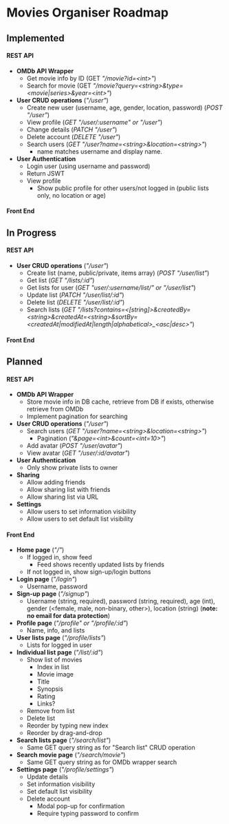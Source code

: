 # Movies Organiser Roadmap

## Implemented

#### REST API

- **OMDb API Wrapper**
  - Get movie info by ID (GET _"/movie?id=\<int\>"_)
  - Search for movie (GET _"/movie?query=\<string\>&type=\<movie|series\>&year=\<int\>"_)
- **User CRUD operations** (_"/user"_)
  - Create new user (username, age, gender, location, password) (_POST "/user"_)
  - View profile (_GET "/user/:username" or "/user"_)
  - Change details (_PATCH "/user"_)
  - Delete account (_DELETE "/user"_)
  - Search users (_GET "/user?name=\<string\>&location=\<string\>"_)
    - name matches username and display name.
- **User Authentication**
  - Login user (using username and password)
  - Return JSWT
  - View profile
    - Show public profile for other users/not logged in (public lists only, no location or age)

#### Front End

## In Progress

#### REST API

- **User CRUD operations** (_"/user"_)
  - Create list (name, public/private, items array) (_POST "/user/list"_)
  - Get list (_GET "/lists/:id"_)
  - Get lists for user (_GET "user/:username/list/" or "/user/list"_)
  - Update list (_PATCH "/user/list/:id"_)
  - Delete list (_DELETE "/user/list/:id"_)
  - Search lists (_GET "/lists?contains=\<\[string\]\>&createdBy=\<string\>&createdAt=\<string\>&sortBy=\<createdAt|modifiedAt|length|alphabetical\>\_\<asc|desc\>"_)

#### Front End

## Planned

#### REST API

- **OMDb API Wrapper**
  - Store movie info in DB cache, retrieve from DB if exists, otherwise retrieve from OMDb
  - Implement pagination for searching
- **User CRUD operations** (_"/user"_)
  - Search users (_GET "/user?name=\<string\>&location=\<string\>"_)
    - Pagination (_"&page=\<int\>&count=\<int=10\>"_)
  - Add avatar (_POST "/user/avatar"_)
  - View avatar (_GET "/user/:id/avatar"_)
- **User Authentication**
  - Only show private lists to owner
- **Sharing**
  - Allow adding friends
  - Allow sharing list with friends
  - Allow sharing list via URL
- **Settings**
  - Allow users to set information visibility
  - Allow users to set default list visibility

#### Front End

- **Home page** (_"/"_)
  - If logged in, show feed
    - Feed shows recently updated lists by friends
  - If not logged in, show sign-up/login buttons
- **Login page** (_"/login"_)
  - Username, password
- **Sign-up page** (_"/signup"_)
  - Username (string, required), password (string, required), age (int), gender (\<female, male, non-binary, other\>), location (string) (**note: no email for data protection**)
- **Profile page** (_"/profile" or "/profile/:id"_)
  - Name, info, and lists
- **User lists page** (_"/profile/lists"_)
  - Lists for logged in user
- **Individual list page** (_"/list/:id"_)
  - Show list of movies
    - Index in list
    - Movie image
    - Title
    - Synopsis
    - Rating
    - Links?
  - Remove from list
  - Delete list
  - Reorder by typing new index
  - Reorder by drag-and-drop
- **Search lists page** (_"/search/list"_)
  - Same GET query string as for "Search list" CRUD operation
- **Search movie page** (_"/search/movie"_)
  - Same GET query string as for OMDb wrapper search
- **Settings page** (_"/profile/settings"_)
  - Update details
  - Set information visibility
  - Set default list visibility
  - Delete account
    - Modal pop-up for confirmation
    - Require typing password to confirm
